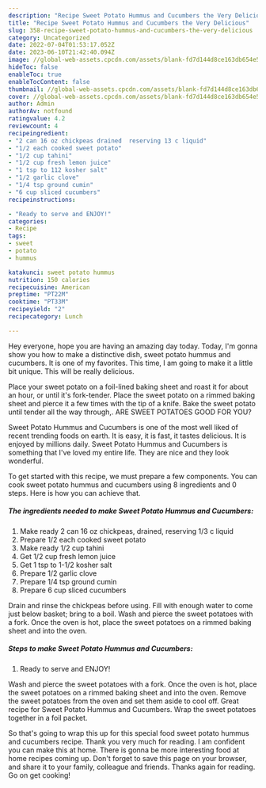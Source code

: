 ```yaml
---
description: "Recipe Sweet Potato Hummus and Cucumbers the Very Delicious"
title: "Recipe Sweet Potato Hummus and Cucumbers the Very Delicious"
slug: 358-recipe-sweet-potato-hummus-and-cucumbers-the-very-delicious
category: Uncategorized
date: 2022-07-04T01:53:17.052Z
date: 2023-06-10T21:42:40.094Z
image: //global-web-assets.cpcdn.com/assets/blank-fd7d144d8ce163db654e5a02c40b08a2775adb7897d16e4062681dc7e1b2800f.png
hideToc: false
enableToc: true
enableTocContent: false
thumbnail: //global-web-assets.cpcdn.com/assets/blank-fd7d144d8ce163db654e5a02c40b08a2775adb7897d16e4062681dc7e1b2800f.png
cover: //global-web-assets.cpcdn.com/assets/blank-fd7d144d8ce163db654e5a02c40b08a2775adb7897d16e4062681dc7e1b2800f.png
author: Admin
authorAv: notfound
ratingvalue: 4.2
reviewcount: 4
recipeingredient:
- "2 can 16 oz chickpeas drained  reserving 13 c liquid"
- "1/2 each cooked sweet potato"
- "1/2 cup tahini"
- "1/2 cup fresh lemon juice"
- "1 tsp to 112 kosher salt"
- "1/2 garlic clove"
- "1/4 tsp ground cumin"
- "6 cup sliced cucumbers"
recipeinstructions:

- "Ready to serve and ENJOY!"
categories:
- Recipe
tags:
- sweet
- potato
- hummus

katakunci: sweet potato hummus 
nutrition: 150 calories
recipecuisine: American
preptime: "PT22M"
cooktime: "PT33M"
recipeyield: "2"
recipecategory: Lunch

---
```



Hey everyone, hope you are having an amazing day today. Today, I'm gonna show you how to make a distinctive dish, sweet potato hummus and cucumbers. It is one of my favorites. This time, I am going to make it a little bit unique. This will be really delicious.

Place your sweet potato on a foil-lined baking sheet and roast it for about an hour, or until it&#39;s fork-tender. Place the sweet potato on a rimmed baking sheet and pierce it a few times with the tip of a knife. Bake the sweet potato until tender all the way through,. ARE SWEET POTATOES GOOD FOR YOU?

Sweet Potato Hummus and Cucumbers is one of the most well liked of recent trending foods on earth. It is easy, it is fast, it tastes delicious. It is enjoyed by millions daily. Sweet Potato Hummus and Cucumbers is something that I've loved my entire life. They are nice and they look wonderful.


To get started with this recipe, we must prepare a few components. You can cook sweet potato hummus and cucumbers using 8 ingredients and 0 steps. Here is how you can achieve that.

<!--inarticleads1-->

##### The ingredients needed to make Sweet Potato Hummus and Cucumbers:

1. Make ready 2 can 16 oz chickpeas, drained,  reserving 1/3 c liquid
1. Prepare 1/2 each cooked sweet potato
1. Make ready 1/2 cup tahini
1. Get 1/2 cup fresh lemon juice
1. Get 1 tsp to 1-1/2 kosher salt
1. Prepare 1/2 garlic clove
1. Prepare 1/4 tsp ground cumin
1. Prepare 6 cup sliced cucumbers


Drain and rinse the chickpeas before using. Fill with enough water to come just below basket; bring to a boil. Wash and pierce the sweet potatoes with a fork. Once the oven is hot, place the sweet potatoes on a rimmed baking sheet and into the oven. 

<!--inarticleads2-->

##### Steps to make Sweet Potato Hummus and Cucumbers:


1. Ready to serve and ENJOY!

Wash and pierce the sweet potatoes with a fork. Once the oven is hot, place the sweet potatoes on a rimmed baking sheet and into the oven. Remove the sweet potatoes from the oven and set them aside to cool off. Great recipe for Sweet Potato Hummus and Cucumbers. Wrap the sweet potatoes together in a foil packet. 

So that's going to wrap this up for this special food sweet potato hummus and cucumbers recipe. Thank you very much for reading. I am confident you can make this at home. There is gonna be more interesting food at home recipes coming up. Don't forget to save this page on your browser, and share it to your family, colleague and friends. Thanks again for reading. Go on get cooking!
